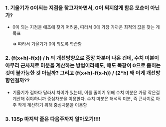 ### 1. 기울기가 0이되는 지점을 찾고자하면서, 0이 되지않게 함은 모순이 아닌가?

- 0이 되는 지점을 애초에 찾기 어려움, 따라서 0에 가장 가까운 최적의 값을 찾는 게 목표

  ⇒ 따라서 기울기가 0이 되도록 학습함



### 2. (f(x+h)-f(x)) / h 의 개선방향으로 중앙 차분이 나온 건데, 수치 미분이 아무리 근사치로 미분을 계산하는 방법이라해도, 얘도 똑같이 0으로 좁히는 것이 불가능한 것 아닐까? 그리고 (f(x+h)-f(x-h)) / (2*h) 왜 이게 개선방향인걸까??

- 기울기가 점마다 달라서 차이가 있는데, 이를 줄이기 위해 수치 미분은 가장 작은걸 계산해 줘야하니까 중심차분을 이용한다. 수치 미분은 해석적 미분, 즉 근사치로 아주 작게 계산하기 위해 중심차분을 이용함


### 3. 135p 마지막 줄은 다음주까지 알아오기!!!!
